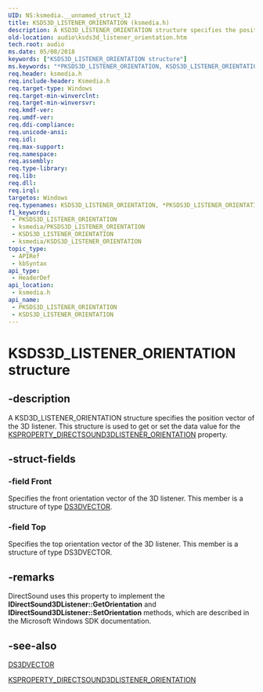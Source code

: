 ```yaml
---
UID: NS:ksmedia.__unnamed_struct_12
title: KSDS3D_LISTENER_ORIENTATION (ksmedia.h)
description: A KSD3D_LISTENER_ORIENTATION structure specifies the position vector of the 3D listener. This structure is used to get or set the data value for the KSPROPERTY_DIRECTSOUND3DLISTENER_ORIENTATION property.
old-location: audio\ksds3d_listener_orientation.htm
tech.root: audio
ms.date: 05/08/2018
keywords: ["KSDS3D_LISTENER_ORIENTATION structure"]
ms.keywords: "*PKSDS3D_LISTENER_ORIENTATION, KSDS3D_LISTENER_ORIENTATION, KSDS3D_LISTENER_ORIENTATION structure [Audio Devices], PKSDS3D_LISTENER_ORIENTATION, PKSDS3D_LISTENER_ORIENTATION structure pointer [Audio Devices], aud-prop_9e525f5b-c264-46e5-84f3-3a7845b61200.xml, audio.ksds3d_listener_orientation, ksmedia/KSDS3D_LISTENER_ORIENTATION, ksmedia/PKSDS3D_LISTENER_ORIENTATION"
req.header: ksmedia.h
req.include-header: Ksmedia.h
req.target-type: Windows
req.target-min-winverclnt: 
req.target-min-winversvr: 
req.kmdf-ver: 
req.umdf-ver: 
req.ddi-compliance: 
req.unicode-ansi: 
req.idl: 
req.max-support: 
req.namespace: 
req.assembly: 
req.type-library: 
req.lib: 
req.dll: 
req.irql: 
targetos: Windows
req.typenames: KSDS3D_LISTENER_ORIENTATION, *PKSDS3D_LISTENER_ORIENTATION
f1_keywords:
 - PKSDS3D_LISTENER_ORIENTATION
 - ksmedia/PKSDS3D_LISTENER_ORIENTATION
 - KSDS3D_LISTENER_ORIENTATION
 - ksmedia/KSDS3D_LISTENER_ORIENTATION
topic_type:
 - APIRef
 - kbSyntax
api_type:
 - HeaderDef
api_location:
 - ksmedia.h
api_name:
 - PKSDS3D_LISTENER_ORIENTATION
 - KSDS3D_LISTENER_ORIENTATION
---
```


# KSDS3D_LISTENER_ORIENTATION structure


## -description

A KSD3D_LISTENER_ORIENTATION structure specifies the position vector of the 3D listener. This structure is used to get or set the data value for the <a href="/windows-hardware/drivers/audio/ksproperty-directsound3dlistener-orientation">KSPROPERTY_DIRECTSOUND3DLISTENER_ORIENTATION</a> property.

## -struct-fields

### -field Front

Specifies the front orientation vector of the 3D listener. This member is a structure of type <a href="/windows-hardware/drivers/ddi/ksmedia/ns-ksmedia-_ds3dvector">DS3DVECTOR</a>.

### -field Top

Specifies the top orientation vector of the 3D listener. This member is a structure of type DS3DVECTOR.

## -remarks

DirectSound uses this property to implement the <b>IDirectSound3DListener::GetOrientation</b> and <b>IDirectSound3DListener::SetOrientation</b> methods, which are described in the Microsoft Windows SDK documentation.

## -see-also

<a href="/windows-hardware/drivers/ddi/ksmedia/ns-ksmedia-_ds3dvector">DS3DVECTOR</a>



<a href="/windows-hardware/drivers/audio/ksproperty-directsound3dlistener-orientation">KSPROPERTY_DIRECTSOUND3DLISTENER_ORIENTATION</a>

